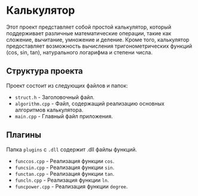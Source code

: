 # Калькулятор

Этот проект представляет собой простой калькулятор, который поддерживает различные математические операции, такие как сложение, вычитание, умножение и деление. Кроме того, калькулятор предоставляет возможность вычисления тригонометрических функций (cos, sin, tan), натурального логарифма и степени числа.

## Структура проекта

Проект состоит из следующих файлов и папок:

- `struct.h` - Заголовочный файл.
- `algorithm.cpp` - Файл, содержащий реализацию основных алгоритмов калькулятора.
- `main.cpp` - Главный файл приложения.

## Плагины

Папка `plugins` c `.dll` содержит .dll файлы функций. 

- `funccos.cpp` - Реализация функции `cos`.
- `funcsin.cpp` - Реализация функции `sin`.
- `functan.cpp` - Реализация функции `tan`.
- `funcln.cpp` - Реализация функции `ln`.
- `funcpower.cpp` - Реализация функции `degree`.